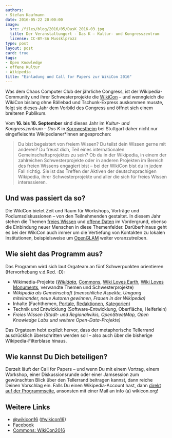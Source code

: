 ```yaml
---
authors:
- Stefan Kaufmann
date: 2016-05-22 20:00:00
image:
  src: /files/blog/2016/05/DasK_2016-03.jpg
  title: Der Veranstaltungort - Das K – Kultur- und Kongresszentrum
  license: CC-BY-SA Mussklprozz
type: post
layout: post
card: true
tags:
- Open Knowledge
- offene Kultur
- Wikipedia
title: "Einladung und Call for Papers zur WikiCon 2016"
---
```


Was dem Chaos Computer Club der jährliche Congress, ist der Wikipedia-Community und ihrer Schwesterprojekte die [WikiCon](https://de.wikipedia.org/wiki/Wikipedia:WikiCon_2016) – und wenngleich die WikiCon bislang ohne Bällebad und Tschunk-Express auskommen musste, folgt sie dieses Jahr dem Vorbild des Congress und öffnet sich einem breiteren Publikum.

Vom **16. bis 18. September** sind dieses Jahr im *Kultur- und Kongresszentrum – Das K* in [Kornwestheim](https://de.wikipedia.org/wiki/Kornwestheim) bei Stuttgart daher nicht nur eingefleischte Wikipedianer\*innen angesprochen:

> Du bist begeistert von freiem Wissen? Du teilst dein Wissen gerne mit anderen? Du freust dich, Teil eines internationalen Gemeinschaftsprojektes zu sein? Ob du in der Wikipedia, in einem der zahlreichen Schwesterprojekte oder in anderen Projekten im Bereich des freien Wissens engagiert bist – bei der WikiCon bist du in jedem Fall richtig. Sie ist das Treffen der Aktiven der deutschsprachigen Wikipedia, ihrer Schwesterprojekte und aller die sich für freies Wissen interessieren.

## Und was passiert da so?

Die WikiCon bietet Zeit und Raum für Workshops, Vorträge und Podiumsdiskussionen – von den Teilnehmenden gestaltet. In diesem Jahr stehen die Themen [freies Wissen](https://de.wikipedia.org/wiki/Freie_Inhalte) und [offene Daten](https://de.wikipedia.org/wiki/Open_Data) im Vordergrund, ebenso die Einbindung neuer Menschen in diese Themenfelder. Darüberhinaus geht es bei der WikiCon auch immer um die Vertiefung von Kontakten zu lokalen Institutionen, beispielsweise um [OpenGLAM](https://de.wikipedia.org/wiki/Wikipedia:GLAM) weiter voranzutreiben.

## Wie sieht das Programm aus?

Das Programm wird sich laut Orgateam an fünf Schwerpunkten orientieren (Hervorhebung v.d.Red. :D):

* Wikimedia-Projekte (*[Wikidata](https://de.wikipedia.org/wiki/Wikidata)*, [Commons](https://de.wikipedia.org/wiki/Hilfe:Wikimedia_Commons), [Wiki Loves Earth](https://de.wikipedia.org/wiki/Wikipedia:Wiki_Loves_Earth), [Wiki Loves Monuments](https://de.wikipedia.org/wiki/Wikipedia:Wiki_Loves_Monuments), verwandte Themen und Schwesterprojekte)
* *Wikipedia als Gemeinschaft (menschliche Aspekte, Umgang miteinander, neue Autoren gewinnen, Frauen in der Wikipedia)*
* Inhalte (Fachthemen, [Portale](https://de.wikipedia.org/wiki/Portal:Wikipedia_nach_Themen), [Redaktionen](https://de.wikipedia.org/wiki/Wikipedia:Redaktionen), [Kategorien](https://de.wikipedia.org/wiki/Wikipedia:Kategorien))
* Technik und Entwicklung (Software-Entwicklung, Oberfläche, Helferlein)
* *Freies Wissen (Stadt- und Regionalwikis, OpenStreetMap, Open Knowledge Labs und weitere Open-Data-Projekte)*

Das Orgateam hebt explizit hervor, dass der metaphorische Tellerrand ausdrücklich überschritten werden soll – also auch über die bisherige Wikipedia-Filterblase hinaus.

## Wie kannst Du Dich beteiligen?

Derzeit läuft der Call for Papers – und wenn Du mit einem Vortrag, einem Workshop, einer Diskussionsrunde oder einer Jamsession zum gewünschten Blick über den Tellerrand beitragen kannst, dann reiche Deinen Vorschlag ein. Falls Du einen Wikipedia-Account hast, dann [direkt auf der Programmseite](https://de.wikipedia.org/wiki/Wikipedia:WikiCon_2016/Programm), ansonsten mit einer Mail an info (a) wikicon.org!

## Weitere Links

* [@wikicon16](https://twitter.com/wikicon16) ([#wikicon16](https://twitter.com/hashtag/wikicon16?src=hash))
* [Facebook](https://facebook.com/WikiConvention)
* [Commons: WikiCon2016](https://commons.wikimedia.org/wiki/Category:WikiCon_2016?uselang=de)
